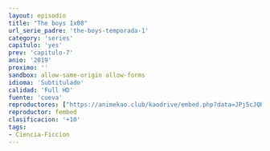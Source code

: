 ```yaml
---
layout: episodio
title: "The boys 1x08"
url_serie_padre: 'the-boys-temporada-1'
category: 'series'
capitulo: 'yes'
prev: 'capitulo-7'
anio: '2019'
proximo: ''
sandbox: allow-same-origin allow-forms
idioma: 'Subtitulado'
calidad: 'Full HD'
fuente: 'cueva'
reproductores: ["https://animekao.club/kaodrive/embed.php?data=JPj5cJQK8b23TVBjbXNIj5T3i+wFvePpssApLufo30ZKtdDHI6mqLI6QPwjLjThVKxrEbK6zM8XaLZfoyd7cWa2fZbZW0U9l93FV6EGTTo5Pijqm1rypPswf9PezCAi/fv7HrhG4X7s9YrYhttp6X4nlNcdlNpFrWytg9rFyrXzkV+xljJL98gFERXQHUlsS4SHrmgApNu59qCvavfG8DfnGfEmxo7DusdienFftppldfA+C7PsHKHNMTUrD43EUnrgr7fBYBrvbUzfRvGo1/1aTa9tI9mSeMYoKyQPFCr/U/U6K525RmMhMGWdneW4gwLbnlXBzPI/EEO7WxkN84BKlegZz8vQZZwmeJZGWxmJ9Ld2pOQhTKnF9W1N2yMXIRd/NzEIFAq2vklJnCQCAXQ==","https://www.ilovefembed.best/v/zzy2kfj-qqmnx6-"]
reproductor: fembed
clasificacion: '+10'
tags:
- Ciencia-Ficcion
---
```













